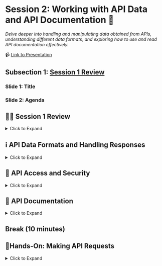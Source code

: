 # Session 2: Working with API Data and API Documentation 📜
_Delve deeper into handling and manipulating data obtained from APIs, understanding different data formats, and exploring how to use and read API documentation effectively._

📹 [Link to Presentation](https://www.beautiful.ai/player/-NcT8oMgP1-HCOsKJEM0)

## Subsection 1: [Session 1 Review](https://github.com/rogers-obrien-rad/api-alchemy/blob/main/documents/session2/s2_agenda.md#session-1-review-10-minutes)

### Slide 1: Title

### Slide 2: Agenda

## 👨‍🏫 Session 1 Review
<details><summary>Click to Expand</summary>
<hr>

### Slide 4: Previous Topics
_A mini-agenda to review topics from the previous session_
* What are APIs?
* API Architecture
* HTTP

### ❔ What does API stand for?

### Slide 6: Definition of APIs
_Overview of what an API is with examples_

> An Application Programming Interface is a set of protocols that allows different software applications to communicate, interact, and share data with each other.
* Watch [video](https://www.youtube.com/watch?v=s7wmiS2mSXY) for good, simple explanation
* Additional examples of APIs
  * **Weather Apps**: Weather apps use APIs to access real-time weather data from external sources. These APIs provide accurate and up-to-date information. By leveraging APIs, weather apps avoid the need to collect and maintain their own weather data.
  * **Social Media**: When you click "Share", an API is invoked, sending the data to the respective social media platform. The platform's API processes the request, posts the content, and provides feedback to the user.
  * **Payment Apps**: When you initiate a payment, the app sends transaction details to the payment gateway's API. The API handles payment authorization, processes the transaction, and returns a response to the app
 
### ❔ What does API stand for?

### Slide 8: Case Studies

#### [McBroken](https://mcbroken.com/)
_The McBroken app uses the McDonald's API to track the availability of working ice cream machines at various locations in real-time, providing users with up-to-date information on whether they can get frozen treats._
* Software Developer reverse-engineered the McDonald's ordering API to send an order worth $18,752 of McFlurries to every McDonald's in the US
* Based on whether the item can be added to your cart determines if the machine is working or not

#### Pokemon Go
_Pokémon Go is an augmented reality mobile game that uses real-world locations and the camera on players' smartphones to allow them to catch virtual Pokémon in their surroundings._
* Utilizes the Google Maps API to display Pokemon in your environment

#### Procore Permissioning
_Procore is a cloud-based construction management platform that provides tools for project management, collaboration, scheduling, and financial management._
* Procore provides permissions templates that sometimes can only be applied on a per-person basis meaning that.
* If we wanted to specify _everyone's_ permissions for a given project, someone would have to go through each individual and update their permissions.
* We can use the Procore API to do this for us by automating the process. We still have to go one-by-one, but the computer can change someone's permissions in a matter of milliseconds while it might take a user 10 seconds to do the same process (not to mention it would be incredibly boring).

### ❔ What are the two main types of API architecture?

### Slide 10: API Architecture
_How the rules of an API are setup to ensure smooth communication_

#### SOAP (Simple Object Access Protocol):
* Like sending a package with instructions and details
* More structured and formal than REST
* Often used in big businesses
* Communication is more like writing a letter: you need to follow specific rules
* Can use different delivery methods (transport protocols) like HTTP, SMTP (email), etc.
* Has a fixed structure (XML) for messages, making sure everyone understands the message format

#### REST (Representational State Transfer):
* Modern and simple way for software to communicate over the internet
* Communication is like talking to a waiter: you ask for things (GET), give new things (POST), update (PUT), or remove (DELETE)
* Simple and straightforward
* Uses URLs to represent different resources (like menu items), and you use different actions (HTTP methods) to interact with those resources

### Slide 11: Process Overview
_How the API process actually works_
1. Client (that is you) makes a request using HTTP
2. Server (that is the program you are accessing) processes the requests, performing the action that you specify (if it can)
3. Response is generated in HTTP and sent back to you, the Client
4. Client processes the response

### Slide 12: HTTP Structure

#### Start Line
_First line of the request/response_

For requests, the start line is called the "Request Line" and includes:
* HTTP method
* URL of the resource being requested
* Parameters
* version of the HTTP protocol being used

For responses, the start line is called the "Status Line" and includes:
* three-digit status code
* text description of status
* version of the HTTP protocol being used

#### Headers
_Additional lines that include important, standardized information for the HTTP request/response_

You can find available Header options [here](https://en.wikipedia.org/wiki/List_of_HTTP_header_fields), but some of the more common ones include:
* **Authorization**: credentials
* **Content-Type**: media type for the body of the request/response
* **Host**: domain name of the server i.e. google.com

#### Blank Line
_Tells the program that the previous values were for the header while the following are for the body_

#### Body
_Optional component that carries additional data sent with the request/response, such as form data or request payload._

For requests, the body is often formatted in:
* JSON
* XML

For responses, the body is often formatted in:
* JSON
* XML
* HTML

### ❔ What are some of the common HTTP methods?

### Slide 14: HTTP Methods
_The data manipulation methods used by APIs_

There are [9 HTTP methods in HTTP v1.1](https://developer.mozilla.org/en-US/docs/Web/HTTP/Methods), but there are four/five ones that are commonly used:
* **POST**: Used to send data to the server, for example, customer information, file upload, etc.
* **GET**: Used to retrieve information from the given server using a given URI. Requests using GET should only retrieve data and should have no other effect on the data.
* **PUT**: Replaces all current representations of the target resource with the uploaded content.
* **PATCH**: Applies partial modifications to a resource.
* **DELETE**: Removes the specified resource.

### Slide 15: POST Request 
```http
POST /api/users HTTP/1.1
Host: example.com
Content-Type: application/json

{
    "username": "newuser",
    "email": "newuser@example.com",
    "password": "securepassword"
}
```

Identify the key components:
1. Request Line
   * Method: `POST`
   * URL: `/api/users`
   * HTTP Version: `HTTP/1.1`
2. Headers
   * Header 1: `Host: example.com`
   * Header 2: `Content-Type: application/json`
3. Blank Line
4. Body
   * JSON Form:
   ```json
   {
       "username": "newuser",
       "email": "newuser@example.com",
       "password": "securepassword"
   }
   ```

### Slide 16: POST Response
```http
HTTP/1.1 201 Created
Content-Type: application/json

{
    "id": 123,
    "username": "newuser",
    "email": "newuser@example.com"
}
```

Identify the key components:
1. Status Line
   * HTTP Version: `HTTP/1.1`
   * Status Code: `201`
   * Status Text: `Created`
2. Headers
   * Header 1: `Content-Type: application/json`
3. Blank Line
4. Body
   * JSON Form:
   ```
   {
       "id": 123,
       "username": "newuser",
       "email": "newuser@example.com"
   }
   ```

### Slide 17: Response Status Codes
_Status of the HTTP request_

#### 100s - Informational
An informational response indicates that the request was received and understood. It is issued on a provisional basis while request processing continues. It alerts the client to wait for a final response.

#### 200s - Success
These status codes indicates the action requested by the client was received, understood, and accepted. Common success status codes include (but are not limited to):
* **200 OK**: Standard response for successful HTTP requests. The actual response will depend on the request method used.
* **201 Created**: The request has been fulfilled, resulting in the creation of a new resource.

#### 300s - Additional Steps
This class of status code indicates the client must take additional action to complete the request. Many of these status codes are used in URL redirection.

#### 400s - Client-side Error
This class of status code is intended for situations in which the error seems to have been caused by the client. Some common 400 status codes are:
* **400 Bad Request**: The server cannot or will not process the request due to an apparent client error (bad request syntax, size too large, invalid request message framing, or deceptive request routing)
* **401 Unauthorized**: For use when authentication is required and has failed or has not yet been provided
* **403 Forbidden**: The request contained valid data and was understood by the server, but the server is refusing action. This may be due to the user not having the necessary permissions for a resource or needing an account of some sort, or attempting a prohibited action.
* **404 Not Found**: The requested resource could not be found but may be available in the future. Subsequent requests by the client are permissible.

#### 500s - Server-side Error
Response status codes beginning with the digit "5" indicate cases in which the server is aware that it has encountered an error or is otherwise incapable of performing the request.

<hr>
</details>

## ℹ️ API Data Formats and Handling Responses
<details><summary>Click to Expand</summary>
<hr>

### ❔ What are the two msot common API data formats?

### Slide 20: XML
_What is XML and what are some key characteristics_

XML (eXtensible Markup Language) is a widely used format for structuring and representing data that needs to be exchanged between different software systems. XML is not limited to APIs; it's also used for data storage, configuration files, and more.
* **Definition**: XML is a markup language that defines rules for encoding documents in a format that is both human-readable and machine-readable.
* **Purpose**: XML is used to structure and represent data in a hierarchical and standardized way, making it easier for different software applications to understand and process the data.

#### XML in API Context:
* **Data Exchange**: APIs often use XML as a format for exchanging data between a client (requester) and a server (provider).
* **Data Representation**: XML allows you to represent structured data with elements, attributes, and values, making it suitable for various types of information like configuration settings, lists, documents, and more.
* **Data Types**: XML supports a wide range of data types, including strings, numbers, dates, and more complex structures.
* **Flexibility**: XML is extensible, meaning you can define custom tags and structures to represent specific data formats or schemas.
* **Human-Readable**: XML documents are designed to be both human-readable and machine-readable. This readability helps developers understand the structure and content of the data being exchanged.

#### XML Structure:
* **Tags**: XML documents use tags to define elements that hold data. Tags are enclosed in angle brackets, like `<tag>`.
* **Attributes**: Elements can have attributes that provide additional information. Attributes are defined within the opening tag, like `<element attribute="value">`.
* **Hierarchy**: XML documents have a hierarchical structure, with elements nested within other elements to create a tree-like arrangement.
* **Closing Tags**: Each opening tag must have a corresponding closing tag (e.g., `<tag>data</tag>`).

### Slide 21: XML Example

```xml
<bookstore>
    <book category="Fiction">
        <title>The Great Gatsby</title>
        <author>F. Scott Fitzgerald</author>
        <price>10.99</price>
    </book>
    <book category="Non-Fiction">
        <title>Sapiens</title>
        <author>Yuval Noah Harari</author>
        <price>15.95</price>
    </book>
</bookstore>
```

### Slide 22: JSON Data
_What is JSON and what are some key characteristics_

JSON (JavaScript Object Notation) is:
* **Definition**: a lightweight data interchange format that is easy for both humans and machines to read and write.
* **Purpose**: used to structure and represent data in a format that is efficient for data exchange between different software systems.

#### JSON in API Context
* **Data Exchange**: APIs often use JSON as a format for exchanging structured data between clients and servers.
* **Data Representation**: JSON represents data as key-value pairs, arrays, and nested objects, making it suitable for various types of information.
* **Data Types**: JSON supports basic data types such as strings, numbers, booleans, arrays, and objects.
* **Simplicity**: JSON's syntax is less verbose than XML, which contributes to its simplicity and ease of use.

#### JSON Structure
* **Objects**: JSON data is organized into objects, which consist of key-value pairs enclosed in curly braces ({}).
* **Arrays**: Arrays in JSON are ordered lists of values enclosed in square brackets ([]).
* **Values**: Values can be strings, numbers, booleans, objects, arrays, or null.
* **Keys**: Keys are strings that represent the names of values within objects.

### Slide 23: JSON Example

```json
{
    "bookstore": {
        "books": [
            {
                "category": "Fiction",
                "title": "The Great Gatsby",
                "author": "F. Scott Fitzgerald",
                "price": 10.99
            },
            {
                "category": "Non-Fiction",
                "title": "Sapiens",
                "author": "Yuval Noah Harari",
                "price": 15.95
            }
        ]
    }
}
```

### 🔑 Key Points (Slide 24)
1. **XML (eXtensible Markup Language)**:
   * XML is a human-readable and machine-readable markup language that structures data in a standardized way, commonly used in APIs.
   * XML offers flexibility through custom tags and structures, with data organized using tags, attributes, and a hierarchical tree structure.
2. JSON (JavaScript Object Notation)
   * JSON is a lightweight data interchange format that is efficient for data exchange, especially between different software systems.
   * JSON represents data using key-value pairs and has a simpler syntax compared to XML, making it easier to use.

<hr>
</details>

## 🔐 API Access and Security
<details><summary>Click to Expand</summary>
<hr>

### Slide 26: Authentication versus Authorization
_Differences between the widely interchanged words_

#### Authentication
Authentication is the process of verifying the identity of a user, system, or entity. It ensures that the person or entity claiming access to a system or resource is indeed who they say they are. Authentication is the first step in the security process and is typically based on providing credentials such as a username and password, a security token, a fingerprint, or other forms of identity verification. Once authenticated, a user gains access to a system or application.

#### Authorization
Authorization, on the other hand, comes after authentication and involves granting or denying access to specific resources or actions based on the authenticated user's permissions. In essence, authorization determines what actions a user or entity is allowed to perform within a system or application. Authorization is typically defined by roles, permissions, or access levels that are associated with the authenticated user. It ensures that users only have access to the functionalities and data they are entitled to based on their roles or privileges.

#### TL;DR
* **Authentication** is about confirming the identity of a user.
* **Authorization** is about granting or denying access to specific resources or actions based on the user's verified identity and permissions

### Slide 27: Common Authentication Methods

#### API Keys
* API keys are simple and widely used for authentication.
* They are unique alphanumeric strings issued to clients (applications or users) by the API provider.
* Clients include the API key in the request headers or query parameters to authenticate themselves.
* API keys are suitable for public APIs with lower security requirements.

#### Bearer Token Authentication (Token-based)
* Bearer token authentication is used with tokens like JWT (JSON Web Token) or OAuth 2.0 access tokens.
* After successful authentication, clients receive an access token, which they include in the request headers.
* The server validates the token to authorize the client's access to resources.
* Bearer token authentication provides flexibility and scalability.

#### Basic Authentication
* Basic Authentication involves sending a username and password in the request headers.
* The credentials are typically base64-encoded (but not encrypted), making it important to use HTTPS for secure transmission.
* While simple to implement, Basic Authentication is less secure due to the risk of credentials being intercepted.

### Slide 28: Basic Authentication
_Standard username and password_

A developer accessing a private GitHub repository using the Git command-line tool. The tool prompts for a username and password, which the developer provides. The credentials are then base64-encoded and included in the Git request headers for authentication.

```bash
git clone https://github.com/username/repo.git
Username: your_username
Password: your_password
```

### Slide 29: API Keys
_Keys provided in header or query parameters_

Using a weather API to fetch weather information for your application. The API provider gives you a unique API key. To authenticate, you include the API key in the request URL when making API calls.

```http
GET https://api.weather.com/forecast?api_key=your_api_key
```

### Slide 30: Token-based
_Similar to keys but token expires_

A mobile app that interacts with a user's social media account. After the user logs in, the app receives a JWT (JSON Web Token). When making requests to the social media API, the app includes the JWT in the request headers.

```http
GET https://api.socialmedia.com/posts
Authorization: Bearer your_jwt
```

### 🔑 Key Points (Slide 31)
_Summary of the API Access and Security section_

1. **Authentication vs. Authorization**: Authentication is the process of verifying a user's identity (e.g., through username/password), while authorization determines the access or actions a user can perform based on their permissions.
2. **API Keys**: Simple alphanumeric strings given by API providers to authenticate clients. Often used for public APIs with lower security requirements and can be passed in headers or query parameters.
3. **Bearer Token Authentication**: Uses tokens, like JWT or OAuth 2.0 access tokens. Upon successful authentication, clients receive an access token to include in request headers, offering flexibility and scalability.
4. **Basic Authentication**: Involves sending base64-encoded usernames and passwords in request headers. It's simple but less secure due to potential interception risks.

<hr>
</details>

## 📝 API Documentation
<details><summary>Click to Expand</summary>
<hr>

### Slide 33: Navigating Docs
_A guidebook to the API's capabilities and usage_

Key components of API documentation include:
* **Endpoints**: These are URLs that define specific functions or resources the API provides.
* **Parameters**: These are inputs required to customize your API requests, such as query parameters, headers, or request bodies.
* **Responses**: Documentation explains what data the API returns in response to different requests.
* **Authentication**: Details about how to authenticate and authorize your requests using API keys, tokens, or other methods.

Some examples:
* [Procore API Docs](https://developers.procore.com/reference/rest/v1/docs/rest-api-overview)
* [OpenWeatherMap API Docs](https://openweathermap.org/current#concept)
* [NASA API Docs](https://ssd-api.jpl.nasa.gov/doc/index.php)

### Slide 34: Endpoints
_More details on endpoints_
* **Definition**: Endpoints are specific URLs that represent different functions or resources within an API. Each endpoint corresponds to a particular action or retrieval of data.
* **Purpose**: Endpoints act as the entry points for clients (applications or users) to interact with an API. They provide a structured way to access specific functionalities offered by the API.
* **Usage**: Clients use different HTTP methods (GET, POST, PUT, DELETE, etc.) on specific endpoints to perform actions like retrieving data, creating new records, updating existing records, or deleting data.

#### GET Endpoint for Retrieving User Information:
* **Endpoint**: /api/users/{user_id}
* **Description**: This endpoint is used to retrieve information about a specific user identified by their user_id.
* **HTTP Method**: GET
** Example Request**:
```http
GET /api/users/123
```

#### POST Endpoint for Creating a New Post:
* **Endpoint**: /api/posts
* **Description**: This endpoint allows clients to create a new post.
* **HTTP Method**: POST
* **Example Request**:
```http
POST /api/posts
{
  "title": "New Post Title",
  "content": "This is the content of the new post."
}
```

### Slide 35: Parameters
_The three types of parematers and what their usage is_

#### Header Parameters
* **Purpose**: Header parameters contain additional information about the request or the client making the request.
* **Usage**: Header parameters are included in the headers section of the HTTP request. They provide context or instructions for the server to process the request properly. Examples include authentication tokens, user agents, and content types (e.g., JSON or XML).

#### Path Parameters
* **Purpose**: Path parameters allow dynamic segments in the URL path to identify specific resources or actions.
* **Usage**: Path parameters are inserted directly into the URL path and enclosed within curly braces. They are used to specify identifiers, such as IDs or slugs, that help the server determine which resource the client is requesting. For instance, in a URL like `/users/{user_id}`, `user_id` is a path parameter.

#### Query Parameters
* **Purpose**: Query parameters enable customization and filtering of API requests by providing additional information to the server.
* **Usage**: Query parameters are appended to the URL after a question mark (?). They are in the form of key-value pairs, separated by &. Query parameters help modify the behavior of the request, such as specifying search terms, filters, sorting options, or pagination limits. For example, in a URL like `/products?category=electronics&sort=price`, `category` and `sort` are query parameters.

### Slide 36: Parameters Example
_How parameters are documented_

#### Documentation for Path Parameters typically includes:
* **Names**: Documentation lists the names of path parameters that you may need to include in your API request's URL.
* **Types**: The data types or formats expected for each path parameter. This information helps you ensure that your parameter values match the expected type.
* **Placement**: Path parameters are typically included directly in the URL's path, and the documentation shows where in the URL to place each parameter.
* **Constraints**: Documentation may outline any constraints or validation rules that path parameters must adhere to, such as minimum/maximum lengths or allowed characters.
* **Required Parameters**: Whether a path parameter is required or optional. If a parameter is required, it must be included in the URL for the request to be valid.
* **Example URLs**: Documentation often provides examples of complete URLs with path parameters included. These examples serve as templates for constructing your requests.
* **Descriptions**: You'll find descriptions or explanations for each path parameter, helping you understand its purpose and usage within the API request.

#### Documentation for Query Parameters typically includes:
* **Names**: Documentation lists the names of query parameters that you may include in your API request's URL. These parameters are typically added after the "?" character in the URL.
* **Types**: It specifies the data types or formats expected for each query parameter, helping you ensure that your parameter values match the expected type.
* **Usage**: Query parameters are typically used to filter, paginate, or customize API responses. Documentation explains how each parameter affects the response.
* **Constraints**: Documentation may outline any constraints or validation rules that query parameters must adhere to, such as valid values or numeric ranges.
* **Optional Parameters**: Query parameters are often optional, meaning you can choose whether to include them in the URL. Documentation indicates which parameters are optional and which are required.
* **Example URLs**: Documentation provides examples of complete URLs with query parameters included, showing how to structure requests for specific use cases.
* **Parameter Descriptions**: You'll find descriptions or explanations for each query parameter, helping you understand its purpose and how it influences the API response.

#### Documentation for Headers typically includes:
* **Names**: Documentation lists the names of the headers that you may need to include in your API request. These names are case-sensitive and should be entered exactly as specified.
* **Values**: For each header, it specifies the expected or allowed values. Some headers may have specific values that are required or optional.
* **Examples**: Documentation often provides examples of header configurations for different scenarios.
* **Header Descriptions**: You'll find descriptions or explanations for each header, clarifying its purpose and how it affects the API request or response.
* **Required Headers**: It specifies whether a header is required or optional. If a header is required, it's crucial to include it in your request; otherwise, the request may fail.
* **Format**: Information about the format or syntax of headers is given. For instance, some headers require a specific format, like date and time in a specific format.
* **Authentication Headers**: If the API uses authentication, the documentation provides details about headers required for authentication, such as API keys or tokens.

Below is the [Procore API Documentation](https://developers.procore.com/reference/rest/v1/rfis?version=1.0#create-rfi) on how to create a RFI using a POST request:

![image](https://github.com/rogers-obrien-rad/api-alchemy/assets/33231914/130a98cc-9722-4dc6-a86c-9614883f6733)

You can see we have:
* **Header Parameter**: `Procore-Company-Id` which needs to be an integer
* **Path Parameter**: `project_id` which also needs to be an integer
* **Query Parameter**: `run_configurable_validations` which is a boolean

The actual request in HTTP might look something like this:

```http
POST /rest/v1.0/projects/681425/rfis?run_configurable_validations=False HTTP/1.1
Host: api.procore.com
Authorization: Bearer REPLACE_BEARER_TOKEN
Procore-Company-Id: 8089
Content-Type: application/json

{
  "rfi": {
    "subject": "Wall Color",
    "reference": "Color of the kitchen wall"
  }
}
```

Where:
* **Header Parameters**: All parameters under the URL such as `Authorization` and `Content-Type`
* **Path Parameter**: `681425` is placed in the URL
* **Query Parameter**: `run_configurable_validation` is placed after the question mark "?"

### Slide 37: Request Body
_How documentation specifies the request body_

API documentation typically displays request body notes by providing detailed information on how to structure and format the data that you need to send in the request body when making an API call. These notes may include:
* **Data Format**: Documentation explains the expected data format, which can be JSON, XML, form data, or another format.
* **Parameters**: It lists the parameters or fields that should be included in the request body. Each parameter is described, including its name, type, and whether it's required.
* **Example**: Documentation often provides an example request body, showing you exactly how the data should be structured.
* **Data Types**: It clarifies the data types allowed for each parameter (e.g., string, number, boolean) and may specify any constraints or validation rules.
* **Validation Rules**: Documentation may detail any specific validation rules or patterns that the data must adhere to, such as minimum/maximum lengths or allowed characters.
* **Default Values**: If some parameters have default values, those values are usually documented.
* **Notes and Descriptions**: You may find explanations or descriptions of each parameter, helping you understand their purpose and usage.

Below is a screenshot taken from the [Procore API Documentation](https://developers.procore.com/reference/rest/v1/project-folders-and-files?version=1.0#create-project-folder) on how to create a folder in Procore using a POST request:
![image](https://github.com/rogers-obrien-rad/api-alchemy/assets/33231914/df1ac7d7-1323-4617-9a5b-ff72564ed5ee)

The actual JSON data that you would send in the body would look something like this:

```json
{
  "folder": {
    "parent_id": 12,
    "name": "test_folder",
    "is_tracked": true,
    "explicit_permissions": true,
    "custom_field_%{custom_field_definition_id}": "string"
  }
}
```

### Slide 38: Responses
_Example responses bodies and status codes_

Documentation typically contains:
* **Status Codes**: Documentation lists common HTTP status codes that the API request can return.
* **Response Descriptions**: For each status code, documentation provides a description of what it means in the context of the API.
* **Example Responses**: Documentation may include sample API responses for each status code. These examples show the structure and content of the response body that you can expect to receive in different scenarios.
* **Response Formats**: Information about the response format, such as JSON or XML, is usually provided alongside the examples to ensure developers know how to parse and work with the response data.

![image](https://github.com/rogers-obrien-rad/api-alchemy/assets/33231914/b2b9c88c-43eb-41af-aa13-b2eb7bf7bbb0)

Some documenation, like for [Procore's API](https://developers.procore.com/reference/rest/v1/project-folders-and-files?version=1.0#create-project-file), include the response by status code which can be helpful to debug issues. 

### Slide 39: Authentication
_How to manage authentication for your requests_

In API documentation, authentication is a crucial topic covered to guide developers on how to securely access the API. Here's how authentication is typically addressed in API documentation
* **Authentication Methods**: API documentation explains the available authentication methods, such as API keys, OAuth tokens, JWT (JSON Web Tokens), or basic authentication.
* **Authentication Endpoints**: For APIs using OAuth or token-based authentication, documentation provides information on the authentication endpoints, where developers can obtain the necessary tokens or keys.
* **Authentication Parameters**: Documentation specifies the required authentication parameters that must be included in API requests, such as API keys, tokens, or credentials. It details where to place these parameters, whether in headers, query parameters, or request bodies.
* **Example Authentication**: To demonstrate the authentication process, API documentation often includes step-by-step examples of how to obtain authentication credentials and use them in API requests.
* **Rate Limiting**: Some API documentation may mention rate limiting, which restricts the number of requests a client can make within a certain time frame. 
* **Token Refresh**: If applicable, documentation explains how to refresh authentication tokens and manage token expiration.
* **Error Handling**: Documentation provides information on error responses related to authentication, helping developers troubleshoot authentication issues.

You can view the authentication documentation for a few APIs:
* [Procore](https://developers.procore.com/reference/rest/v1/docs/making-first-call)
* [GitHub](https://docs.github.com/en/rest/guides/getting-started-with-the-rest-api?apiVersion=2022-11-28)
* [NASA](https://api.nasa.gov/)

<hr>
</details>
   
## Break (10 minutes)

## 👐Hands-On: Making API Requests
<details><summary>Click to Expand</summary>
<hr>

### Slide 41: Hands-On Agenda
During the Hands-On Session we will be:
1. Learning how to extract data from responses systematically
2. Use the Procore API

### 🏆 Challenge: Making a GET Request
Use the [PokeAPI](https://pokeapi.co/) in Postman to make a request to get data on your favorite Pokemon!
1. Navigate to the [PokeAPI](https://pokeapi.co/docs/v2 ) documentation and find the endpoint that gives you the overall information on a Pokemon
2. Craft the GET request in [Postman](www.postman.com)
3. Be the first to do so and win a prize!

### Slide 43: Using Reponse Data in Postman
Use the links below to find more information:
* For RO: [Playbook](https://app.getguru.com/folders/Tqbx9ygc/Procore-API?activeCard=231f1661-2254-403b-b5af-cf29a4673a02)

### Slide 44: Using Reponse Data in Postman
Use the links below to find more information:
* For RO: [Playbook](https://app.getguru.com/folders/Tqbx9ygc/Procore-API?activeCard=952225df-921e-4fea-b22d-f283a37be009)

### Slide 45: Using Reponse Data in Postman
Use the links below to find more information:
* For RO: [Playbook](https://app.getguru.com/folders/Tqbx9ygc/Procore-API?activeCard=335584a3-b7e4-4ab1-841b-8651ec8e5df5)

### Slide 46: Using Reponse Data in Postman
Use the links below to find more information:
* For RO: [Playbook](https://app.getguru.com/folders/Tqbx9ygc/Procore-API?activeCard=a0d189d5-1a15-4f5a-b360-abade464150e)

<hr>
</details>
